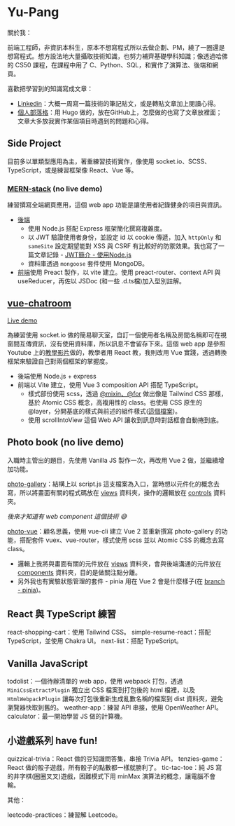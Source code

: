 # Yu-Pang

<!--
**AlliesChen/AlliesChen** is a ✨ _special_ ✨ repository because its `README.md` (this file) appears on your GitHub profile.

Here are some ideas to get you started:

- 🔭 I’m currently working on ...
- 🌱 I’m currently learning ...
- 👯 I’m looking to collaborate on ...
- 🤔 I’m looking for help with ...
- 💬 Ask me about ...
- 📫 How to reach me: ...
- 😄 Pronouns: ...
- ⚡ Fun fact: ...
-->

關於我：

前端工程師，非資訊本科生，原本不想寫程式所以去做企劃、PM，繞了一圈還是想寫程式。想方設法地大量攝取技術知識，也努力補齊基礎學科知識；像透過哈佛的 CS50 課程，在課程中用了 C、Python、SQL，和實作了演算法、後端和網頁。

喜歡把學習到的知識寫成文章：

- [Linkedin](https://www.linkedin.com/in/ypchen-1057a5137/)：大概一周寫一篇技術的筆記貼文，或是轉貼文章加上閱讀心得。
- [個人部落格](https://allieschen.github.io/)：用 Hugo 做的，放在GitHub上，怎麼做的也寫了文章放裡面；文章大多放我實作某個項目時遇到的問題和心得。

## Side Project

目前多以單類型應用為主，著重練習技術實作，像使用 socket.io、SCSS、TypeScript，或是練習框架像 React、Vue 等。

### [MERN-stack](https://github.com/AlliesChen/MERN-stack) (no live demo)

練習撰寫全端網頁應用，這個 web app 功能是讓使用者紀錄健身的項目與資訊。

- [後端](https://github.com/AlliesChen/MERN-stack/tree/main/backend)
  - 使用 Node.js 搭配 Express 框架簡化撰寫複雜度。
  - 以 JWT 驗證使用者身份，並設定 id 以 cookie 傳遞，加入 `httpOnly` 和 `sameSite` 設定期望能對 XSS 與 CSRF 有比較好的防禦效果。我也寫了一篇文章記錄 - [JWT簡介 - 使用Node.js](https://allieschen.github.io/posts/jwt_with_node_js/)
  - 資料庫透過 `mongoose` 套件使用 MongoDB。
- [前端](https://github.com/AlliesChen/MERN-stack/tree/main/frontend)使用 Preact 製作，以 vite 建立。使用 preact-router、context API 與 useReducer，再佐以 JSDoc (和一些 .d.ts檔)加入型別註解。

## [vue-chatroom](https://github.com/AlliesChen/vue-chatroom)

[Live demo](https://vue-chatroom.fly.dev/)

為練習使用 socket.io 做的簡易聊天室，自訂一個使用者名稱及房間名稱即可在視窗間互傳資訊，沒有使用資料庫，所以訊息不會留存下來。這個 web app 是參照 Youtube 上的[教學影片](https://youtu.be/NU-HfZY3ATQ)做的，教學者用 React 教，我則改用 Vue 實踐，透過轉換框架來驗證自己對兩個框架的掌握度。

- 後端使用 Node.js + express
- 前端以 Vite 建立，使用 Vue 3 composition API 搭配 TypeScript。
  - 樣式部份使用 scss，透過 [@mixin、@for](https://github.com/AlliesChen/vue-chatroom/blob/main/client/src/styles/_utilities.scss) 做出像是 Tailwind CSS 那樣，基於 Atomic CSS 概念，高複用性的 class。也使用 CSS 原生的 @layer，分開基底的樣式與前述的組件樣式([這個檔案](https://github.com/AlliesChen/vue-chatroom/blob/main/client/src/styles/_base.scss))。
  - 使用 scrollIntoView 這個 Web API 讓收到訊息時對話框會自動捲到底。

## Photo book (no live demo)

入職時主管出的題目，先使用 Vanilla JS 製作一次，再改用 Vue 2 做，並繼續增加功能。

[photo-gallery](https://github.com/AlliesChen/photo-gallery)：結構上以 script.js 這支檔案為入口，當時想以元件化的概念去寫，所以將畫面有關的程式碼放在 [views](https://github.com/AlliesChen/photo-gallery/tree/main/static/views) 資料夾，操作的邏輯放在 [controls](https://github.com/AlliesChen/photo-gallery/tree/main/static/controls) 資料夾。

*後來才知道有 web component 這個技術 😅*

[photo-vue](https://github.com/AlliesChen/photo-vue)：顧名思義，使用 vue-cli 建立 Vue 2 並重新撰寫 photo-gallery 的功能，搭配套件 vuex、vue-router，樣式使用 scss 並以 Atomic CSS 的概念去寫 class。
- 邏輯上我將與畫面有關的元件放在 [views](https://github.com/AlliesChen/photo-vue/tree/main/src/views) 資料夾，會與後端溝通的元件放在 [components](https://github.com/AlliesChen/photo-vue/tree/main/src/components) 資料夾，目的是做關注點分離。
- 另外我也有實驗狀態管理的套件 - pinia 用在 Vue 2 會是什麼樣子(在 [branch - pinia](https://github.com/AlliesChen/photo-vue/blob/pinia/src/store/status_cp.js))。

## React 與 TypeScript 練習

react-shopping-cart：使用 Tailwind CSS。
simple-resume-react：搭配 TypeScript，並使用 Chakra UI。
next-list：搭配 TypeScript。

## Vanilla JavaScript

todolist：一個待辦清單的 web app，使用 webpack 打包，透過 `MiniCssExtractPlugin` 獨立出 CSS 檔案到打包後的 html 檔裡，以及 `HtmlWebpackPlugin` 讓每次打包後重新生成亂數名稱的檔案到 dist 資料夾，避免瀏覽器快取到舊的。
weather-app：練習 API 串接，使用 OpenWeather API。
calculator：最一開始學習 JS 做的計算機。

## 小遊戲系列 have fun!

quizzical-trivia：React 做的豆知識問答集，串接 Trivia API。
tenzies-game：React 做的骰子遊戲，所有骰子的點數都一樣就勝利了。
tic-tac-toe：純 JS 寫的井字棋(圈圈叉叉)遊戲，困難模式下用 minMax 演算法的概念，讓電腦不會輸。

其他：

leetcode-practices：練習解 Leetcode。

